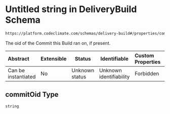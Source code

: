 # Untitled string in DeliveryBuild Schema

```txt
https://platform.codeclimate.com/schemas/delivery-build#/properties/commitOid
```

The oid of the Commit this Build ran on, if present.


| Abstract            | Extensible | Status         | Identifiable            | Custom Properties | Additional Properties | Access Restrictions | Defined In                                                                                         |
| :------------------ | ---------- | -------------- | ----------------------- | :---------------- | --------------------- | ------------------- | -------------------------------------------------------------------------------------------------- |
| Can be instantiated | No         | Unknown status | Unknown identifiability | Forbidden         | Allowed               | none                | [DeliveryBuild.schema.json\*](../../spec/schemas/DeliveryBuild.schema.json "open original schema") |

## commitOid Type

`string`
